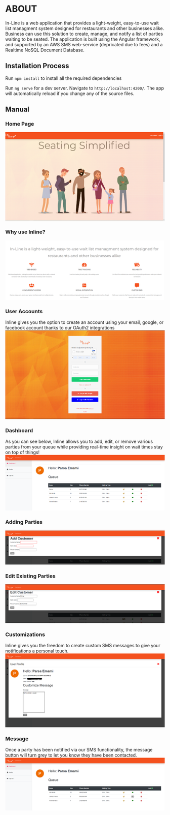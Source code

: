 # ABOUT
In-Line is a web application that provides a light-weight, easy-to-use wait list managment system designed for restaurants and other businesses alike. Business can use this solution to create, manage, and notify a list of parties waiting to be seated. The application is built using the Angular framework, and supported by an AWS SMS web-service (depricated due to fees) and a Realtime NoSQL Document Database. 

## Installation Process
Run `npm install` to install all the required dependencies

Run `ng serve` for a dev server. Navigate to `http://localhost:4200/`. The app will automatically reload if you change any of the source files.

## Manual

### Home Page
![picture](Inline_photos/Home.PNG)

### Why use Inline?
![picture](Inline_photos/About.PNG)

### User Accounts
Inline gives you the option to create an account using your email, google, or facebook account thanks to our OAuth2 integrations
![picture](Inline_photos/Sign-On.PNG)

### Dashboard
As you can see below, Inline allows you to add, edit, or remove various parties from your queue while providing real-time insight on wait times stay on top of things!
![picture](Inline_photos/Dashboard.PNG)

### Adding Parties
![picture](Inline_photos/Add.PNG)

### Edit Existing Parties
![picture](Inline_photos/Edit.PNG)

### Customizations 
Inline gives you the freedom to create custom SMS messages to give your notifications a personal touch. 
![picture](Inline_photos/Customize.PNG)

### Message
Once a party has been notified via our SMS functionality, the message button will turn grey to let you know they have been contacted. 
![picture](Inline_photos/Message.PNG)

